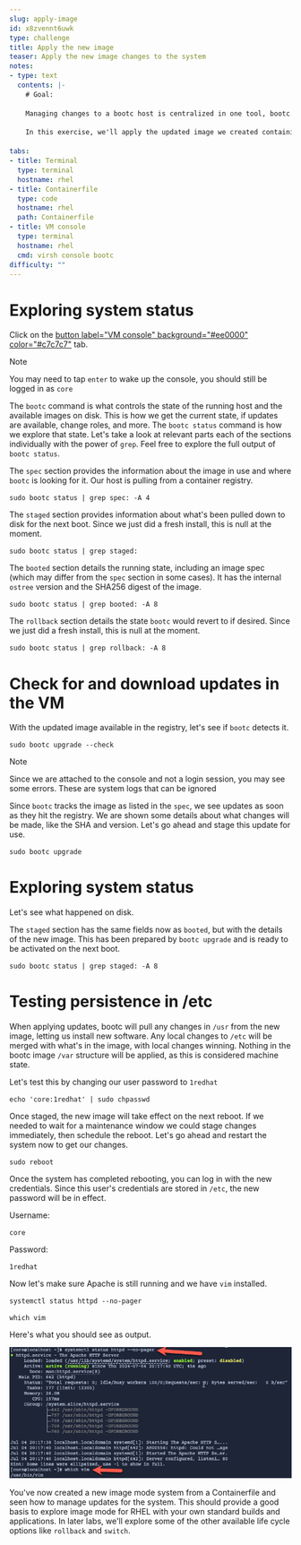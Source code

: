 ```yaml
---
slug: apply-image
id: x8zvennt6uwk
type: challenge
title: Apply the new image
teaser: Apply the new image changes to the system
notes:
- type: text
  contents: |-
    # Goal:

    Managing changes to a bootc host is centralized in one tool, bootc. You will explore this tool, understand the information it provides, and how to apply an update to a host. Understanding how bootc manages images on disk is key to day 2 management. 
    
    In this exercise, we'll apply the updated image we created containing vim.

tabs:
- title: Terminal
  type: terminal
  hostname: rhel
- title: Containerfile
  type: code
  hostname: rhel
  path: Containerfile
- title: VM console
  type: terminal
  hostname: rhel
  cmd: virsh console bootc
difficulty: ""
---
```

Exploring system status
===

Click on the [button label="VM console" background="#ee0000" color="#c7c7c7"](tab-2) tab.

> [!NOTE]
> You may need to tap `enter` to wake up the console, you should still be logged in as `core`

The `bootc` command is what controls the state of the running host and the available images on disk. This is how we get the current state, if updates are available, change roles, and more. The `bootc status` command is how we explore that state. Let's take a look at relevant parts each of the sections individually with the power of `grep`. Feel free to explore the full output of `bootc status`.

The `spec` section provides the information about the image in use and where `bootc` is looking for it. Our host is pulling from a container registry.
```bash,run
sudo bootc status | grep spec: -A 4
```

The `staged` section provides information about what's been pulled down to disk for the next boot. Since we just did a fresh install, this is null at the moment.
```bash,run
sudo bootc status | grep staged:
```

The `booted` section details the running state, including an image spec (which may differ from the `spec` section in some cases). It has the internal `ostree` version and the SHA256 digest of the image.
```bash,run
sudo bootc status | grep booted: -A 8
```

The `rollback` section details the state `bootc` would revert to if desired. Since we just did a fresh install, this is null at the moment.
```bash,run
sudo bootc status | grep rollback: -A 8
```

Check for and download updates in the VM
===

With the updated image available in the registry, let's see if `bootc` detects it.

```bash,run
sudo bootc upgrade --check
```
> [!NOTE]
> Since we are attached to the console and not a login session, you may see some errors. These are system logs that can be ignored

Since `bootc` tracks the image as listed in the `spec`, we see updates as soon as they hit the registry. We are shown some details about what changes will be made, like the SHA and version. Let's go ahead and stage this update for use.

```bash,run
sudo bootc upgrade
```

Exploring system status
===

Let's see what happened on disk.

The `staged` section has the same fields now as `booted`, but with the details of the new image. This has been prepared by `bootc upgrade` and is ready to be activated on the next boot.
```bash,run
sudo bootc status | grep staged: -A 8
```

Testing persistence in /etc
===

When applying updates, bootc will pull any changes in `/usr` from the new image, letting us install new software. Any local changes to `/etc` will be merged with what's in the image, with local changes winning. Nothing in the bootc image `/var` structure will be applied, as this is considered machine state.

Let's test this by changing our user password to `1redhat`
```bash,run
echo 'core:1redhat' | sudo chpasswd
```

Once staged, the new image will take effect on the next reboot. If we needed to wait for a maintenance window we could stage changes immediately, then schedule the reboot. Let's go ahead and restart the system now to get our changes.

```bash,run
sudo reboot
```
Once the system has completed rebooting, you can log in with the new credentials. Since this user's credentials are stored in `/etc`, the new password will be in effect.

Username:

```bash,run
core
```

Password:

```bash,run
1redhat
```

Now let's make sure Apache is still running and we have `vim` installed.

```bash,run
systemctl status httpd --no-pager
```

```bash,run
which vim
```

Here's what you should see as output.

![](../assets/test_httpd_vim.png)

You've now created a new image mode system from a Containerfile and seen how to manage updates for the system. This should provide a good basis to explore image mode for RHEL with your own standard builds and applications. In later labs, we'll explore some of the other available life cycle options like `rollback` and `switch`.